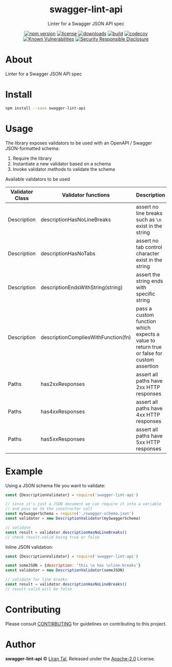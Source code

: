 <p align="center"><h1 align="center">
  swagger-lint-api
</h1>

<p align="center">
  Linter for a Swagger JSON API spec
</p>

<p align="center">
  <a href="https://www.npmjs.org/package/swagger-lint-api"><img src="https://badgen.net/npm/v/swagger-lint-api" alt="npm version"/></a>
  <a href="https://www.npmjs.org/package/swagger-lint-api"><img src="https://badgen.net/npm/license/swagger-lint-api" alt="license"/></a>
  <a href="https://www.npmjs.org/package/swagger-lint-api"><img src="https://badgen.net/npm/dt/swagger-lint-api" alt="downloads"/></a>
  <a href="https://travis-ci.org/lirantal/swagger-lint-api"><img src="https://badgen.net/travis/lirantal/swagger-lint-api" alt="build"/></a>
  <a href="https://codecov.io/gh/lirantal/swagger-lint-api"><img src="https://badgen.net/codecov/c/github/lirantal/swagger-lint-api" alt="codecov"/></a>
  <a href="https://snyk.io/test/github/lirantal/swagger-lint-api"><img src="https://snyk.io/test/github/lirantal/swagger-lint-api/badge.svg" alt="Known Vulnerabilities"/></a>
  <a href="./SECURITY.md"><img src="https://img.shields.io/badge/Security-Responsible%20Disclosure-yellow.svg" alt="Security Responsible Disclosure" /></a>
</p>

# About

Linter for a Swagger JSON API spec

# Install

```bash
npm install --save swagger-lint-api
```

# Usage

The library exposes validators to be used with an OpenAPI / Swagger JSON-formatted schema:

1. Require the library
2. Instantiate a new validator based on a schema
3. Invoke validator methods to validate the schema

Available validators to be used

| Validator Class | Validator functions                 | Description                                                                               |
| --------------- | ----------------------------------- | ----------------------------------------------------------------------------------------- |
| Description     | descriptionHasNoLineBreaks          | assert no line breaks such as `\n` exist in the string                                    |
| Description     | descriptionHasNoTabs                | assert no tab control character exist in the string                                       |
| Description     | descriptionEndsWithString(string)   | assert the string ends with specific string                                               |
| Description     | descriptionCompliesWithFunction(fn) | pass a custom function which expects a value to return true or false for custom assertion |
| Paths           | has2xxResponses                     | assert all paths have 2xx HTTP responses                                                  |
| Paths           | has4xxResponses                     | assert all paths have 4xx HTTP responses                                                  |
| Paths           | has5xxResponses                     | assert all paths have 5xx HTTP responses                                                  |

# Example

Using a JSON schema file you want to validate:

```js
const {DescriptionValidator} = require('swagger-lint-api')

// since it's just a JSON document we can require it into a variable
// and pass on to the constructor call
const mySwaggerSchema = require('./swagger-schema.json')
const validator = new DescriptionValidator(mySwaggerSchema)

// validate
const result = validator.descriptionHasNoLineBreaks()
// check result.valid being true or false
```

Inline JSON validation:

```js
const {DescriptionValidator} = require('swagger-lint-api')

const someJSON = {description: 'this \n has \nline-breaks'}
const validator = new DescriptionValidator(someJSON)

// validate for line breaks
const result = validator.descriptionHasNoLineBreaks()
// result.valid will be false
```

# Contributing

Please consult [CONTIRBUTING](./CONTRIBUTING.md) for guidelines on contributing to this project.

# Author

**swagger-lint-api** © [Liran Tal](https://github.com/lirantal), Released under the [Apache-2.0](./LICENSE) License.
